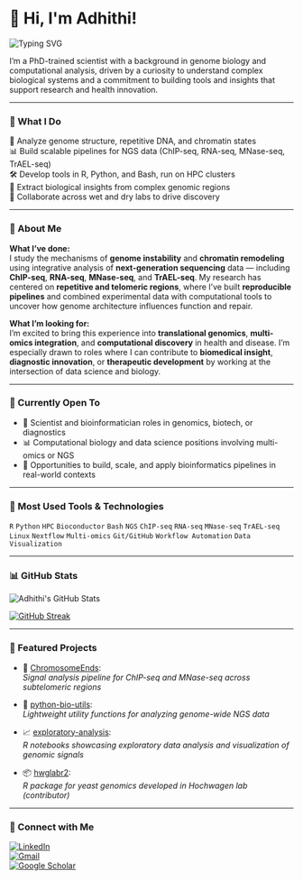 # 👋 Hi, I'm Adhithi!

![Typing SVG](https://readme-typing-svg.demolab.com?font=Fira+Code&pause=900&color=4DC0D6&width=700&lines=Computational+Biologist+%7C+PhD+in+Genome+Biology;R%2C+Python%2C+HPC+Specialist+for+NGS+Data;Genome+Stability+%7C+Chromatin+%7C+Multi-Omics+Integration;Open+to+Roles+in+Genomics%2C+Biotech%2C+Health+Data)

I’m a PhD-trained scientist with a background in genome biology and computational analysis, driven by a curiosity to understand complex biological systems and a commitment to building tools and insights that support research and health innovation.

---

### 🧠 What I Do

🧬 Analyze genome structure, repetitive DNA, and chromatin states  
📊 Build scalable pipelines for NGS data (ChIP-seq, RNA-seq, MNase-seq, TrAEL-seq)  
🛠 Develop tools in R, Python, and Bash, run on HPC clusters  
🔎 Extract biological insights from complex genomic regions  
🧪 Collaborate across wet and dry labs to drive discovery

---

### 🔬 About Me

**What I’ve done:**  
I study the mechanisms of **genome instability** and **chromatin remodeling** using integrative analysis of **next-generation sequencing** data — including **ChIP-seq**, **RNA-seq**, **MNase-seq**, and **TrAEL-seq**. My research has centered on **repetitive and telomeric regions**, where I’ve built **reproducible pipelines** and combined experimental data with computational tools to uncover how genome architecture influences function and repair.

**What I’m looking for:**  
I’m excited to bring this experience into **translational genomics**, **multi-omics integration**, and **computational discovery** in health and disease. I’m especially drawn to roles where I can contribute to **biomedical insight**, **diagnostic innovation**, or **therapeutic development** by working at the intersection of data science and biology.

---

### 🚀 Currently Open To

- 🧬 Scientist and bioinformatician roles in genomics, biotech, or diagnostics  
- 📊 Computational biology and data science positions involving multi-omics or NGS  
- 🤝 Opportunities to build, scale, and apply bioinformatics pipelines in real-world contexts

---

### 🧰 Most Used Tools & Technologies

`R` `Python` `HPC` `Bioconductor` `Bash` `NGS` `ChIP-seq` `RNA-seq` `MNase-seq` `TrAEL-seq`  
`Linux` `Nextflow` `Multi-omics` `Git/GitHub` `Workflow Automation` `Data Visualization`

---

### 📊 GitHub Stats

![Adhithi's GitHub Stats](https://github-readme-stats.vercel.app/api?username=AdhithiRaviRaghavan&show_icons=true&theme=tokyonight)

[![GitHub Streak](https://streak-stats.demolab.com?user=AdhithiRaviRaghavan&theme=tokyonight)](https://git.io/streak-stats)

<!-- Comment this out if you'd rather not show auto-calculated languages -->
<!-- ![Top Langs](https://github-readme-stats.vercel.app/api/top-langs/?username=AdhithiRaviRaghavan&layout=compact&theme=tokyonight) -->

---

### 📌 Featured Projects

- 🔬 [ChromosomeEnds](https://github.com/AdhithiRaviRaghavan/ChromosomeEnds):  
  *Signal analysis pipeline for ChIP-seq and MNase-seq across subtelomeric regions*

- 🧰 [python-bio-utils](https://github.com/AdhithiRaviRaghavan/python-bio-utils):  
  *Lightweight utility functions for analyzing genome-wide NGS data*

- 📈 [exploratory-analysis](https://github.com/AdhithiRaviRaghavan/exploratory-analysis):  
  *R notebooks showcasing exploratory data analysis and visualization of genomic signals*

- 📦 [hwglabr2](https://github.com/hochwagenlab/hwglabr2):  
  *R package for yeast genomics developed in Hochwagen lab (contributor)*

---

### 🔗 Connect with Me

[![LinkedIn](https://img.shields.io/badge/LinkedIn-blue?logo=linkedin&logoColor=white)](https://www.linkedin.com/in/adhithi-raghavan)  
[![Gmail](https://img.shields.io/badge/Gmail-D14836?logo=gmail&logoColor=white)](mailto:adhithi.raghavan1993@gmail.com)  
[![Google Scholar](https://img.shields.io/badge/Google%20Scholar-4c8bc9?logo=googlescholar&logoColor=white)](https://scholar.google.com/citations?user=38RF2boAAAAJ&hl=en)

<!-- Optional visitor badge -->
<!-- ![Visitors](https://visitor-badge.laobi.icu/badge?page_id=AdhithiRaviRaghavan.AdhithiRaviRaghavan) -->


